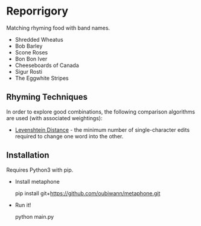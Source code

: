 # Reporrigory

Matching rhyming food with band names.

* Shredded Wheatus
* Bob Barley
* Scone Roses
* Bon Bon Iver
* Cheeseboards of Canada
* Sigur Rosti
* The Eggwhite Stripes

## Rhyming Techniques

In order to explore good combinations, the following comparison algorithms are used (with associated weightings):

* [Levenshtein Distance](http://en.wikipedia.org/wiki/Levenshtein_distance) - the minimum number of single-character edits required to change one word into the other.

## Installation

Requires Python3 with pip.

* Install metaphone

	pip install git+https://github.com/oubiwann/metaphone.git

* Run it!

	python main.py
